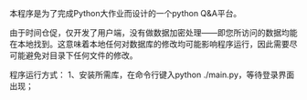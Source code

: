 本程序是为了完成Python大作业而设计的一个python Q&A平台。

由于时间仓促，仅开发了用户端，没有做数据加密处理——即您所访问的数据均能在本地找到。这意味着本地任何对数据库的修改均可能影响程序运行，因此需要尽可能避免对目录下任何文件的修改。

程序运行方式：
1、安装所需库，在命令行键入python ./main.py，等待登录界面出现；

